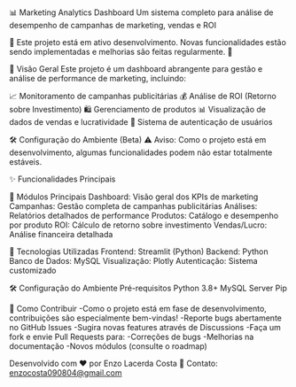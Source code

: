 📊 Marketing Analytics Dashboard
Um sistema completo para análise de desempenho de campanhas de marketing, vendas e ROI

🚧 Este projeto está em ativo desenvolvimento. Novas funcionalidades estão sendo implementadas e melhorias são feitas regularmente. 🚧

🚀 Visão Geral
Este projeto é um dashboard abrangente para gestão e análise de performance de marketing, incluindo:

📈 Monitoramento de campanhas publicitárias
💰 Análise de ROI (Retorno sobre Investimento)
🛍️ Gerenciamento de produtos
📊 Visualização de dados de vendas e lucratividade
🔐 Sistema de autenticação de usuários

🛠️ Configuração do Ambiente (Beta)
⚠️ Aviso: Como o projeto está em desenvolvimento, algumas funcionalidades podem não estar totalmente estáveis.

✨ Funcionalidades Principais

📌 Módulos Principais
Dashboard: Visão geral dos KPIs de marketing
Campanhas: Gestão completa de campanhas publicitárias
Análises: Relatórios detalhados de performance
Produtos: Catálogo e desempenho por produto
ROI: Cálculo de retorno sobre investimento
Vendas/Lucro: Análise financeira detalhada

🔧 Tecnologias Utilizadas
Frontend: Streamlit (Python)
Backend: Python
Banco de Dados: MySQL
Visualização: Plotly
Autenticação: Sistema customizado

🛠️ Configuração do Ambiente
Pré-requisitos
Python 3.8+
MySQL Server
Pip

🤝 Como Contribuir
-Como o projeto está em fase de desenvolvimento, contribuições são especialmente bem-vindas!
-Reporte bugs abertamente no GitHub Issues
-Sugira novas features através de Discussions
-Faça um fork e envie Pull Requests para:
-Correções de bugs
-Melhorias na documentação
-Novos módulos (consulte o roadmap)

Desenvolvido com ❤️ por Enzo Lacerda Costa
📧 Contato: enzocosta090804@gmail.com
